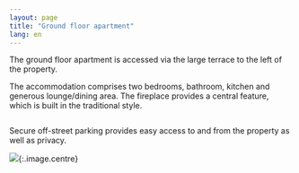 ```yaml
---
layout: page
title: "Ground floor apartment"
lang: en
---
```

The ground floor apartment is accessed via the large terrace to the left of the property.

The accommodation comprises two bedrooms, bathroom, kitchen and generous lounge/dining area. The fireplace provides a central feature, which is built in the traditional style. 

<div class="box alt">
<div class="row uniform 50%">
<div class="4u"><span class="image fit"><img src="../images/gf1.jpg" alt="" /></span></div>
<div class="4u"><span class="image fit"><img src="../images/gf2.jpg" alt="" /></span></div>
<div class="4u"><span class="image fit"><img src="../images/gf3.jpg" alt="" /></span></div>
<div class="4u"><span class="image fit"><img src="../images/gf4.jpg" alt="" /></span></div>
<div class="4u"><span class="image fit"><img src="../images/gf5.jpg" alt="" /></span></div>
<div class="4u"><span class="image fit"><img src="../images/gf6.jpg" alt="" /></span></div>
<div class="4u"><span class="image fit"><img src="../images/gf7.jpg" alt="" /></span></div>
<div class="4u"><span class="image fit"><img src="../images/gf8.jpg" alt="" /></span></div>
<div class="4u"><span class="image fit"><img src="../images/gf9.jpg" alt="" /></span></div>
</div>
</div>

Secure off-street parking provides easy access to and from the property as well as privacy. 

![](../images/driveway.jpg){:.image.centre}

